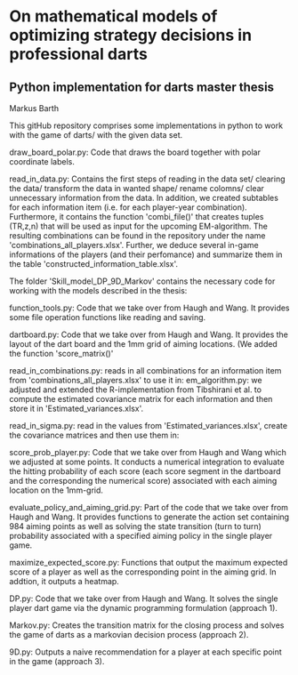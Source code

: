 # On mathematical models of optimizing strategy decisions in professional darts
## Python implementation for darts master thesis
Markus Barth

This gitHub repository comprises some implementations in python to work with the game of darts/ with the given data set.

draw_board_polar.py:  Code that draws the board together with polar coordinate labels.

read_in_data.py:  Contains the first steps of reading in the data set/ clearing the data/ transform the data in wanted shape/ rename colomns/ clear unnecessary information from the data. In addition, we created subtables for each information item (i.e. for each player-year combination). Furthermore, it contains the function 'combi_file()' that creates tuples (TR,z,n) that will be used as input for the upcoming EM-algorithm. The resulting combinations can be found in the repository under the name 'combinations_all_players.xlsx'. Further, we deduce several in-game informations of the players (and their perfomance) and summarize them in the table 'constructed_information_table.xlsx'.

The folder 'Skill_model_DP_9D_Markov' contains the necessary code for working with the models described in the thesis:

function_tools.py:  Code that we take over from Haugh and Wang. It provides some file operation functions like reading and saving.

dartboard.py: Code that we take over from Haugh and Wang. It provides the layout of the dart board and the 1mm grid of aiming locations. (We added the function 'score_matrix()'

read_in_combinations.py:  reads in all combinations for an information item from 'combinations_all_players.xlsx' to use it in:
em_algorithm.py:  we adjusted and extended the R-implementation from Tibshirani et al. to compute the estimated covariance matrix for each information and then store it in 'Estimated_variances.xlsx'.

read_in_sigma.py: read in the values from 'Estimated_variances.xlsx', create the covariance matrices and then use them in:

score_prob_player.py:   Code that we take over from Haugh and Wang which we adjusted at some points. It conducts a numerical integration to evaluate the hitting probability of each score (each score segment in the dartboard and the corresponding the numerical score) associated with each aiming location on the 1mm-grid.

evaluate_policy_and_aiming_grid.py: Part of the code that we take over from Haugh and Wang. It provides functions to generate the action set containing 984 aiming points as well as solving the state transition (turn to turn) probability associated with a specified aiming policy in the single player game.

maximize_expected_score.py: Functions that output the maximum expected score of a player as well as the corresponding point in the aiming grid. In addtion, it outputs a heatmap.

DP.py:  Code that we take over from Haugh and Wang. It solves the single player dart game via the dynamic programming formulation (approach 1).

Markov.py:  Creates the transition matrix for the closing process and solves the game of darts as a markovian decision process (approach 2).

9D.py:  Outputs a naive recommendation for a player at each specific point in the game (approach 3).
